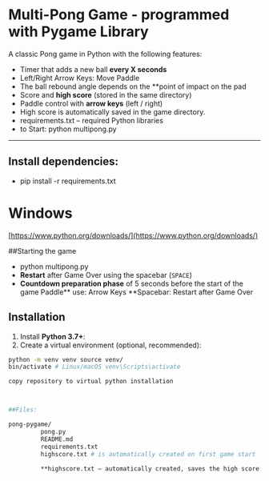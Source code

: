 
# Multi-Pong Game - programmed with Pygame Library

A classic Pong game in Python with the following features:
   
   - Timer that adds a new ball **every X seconds**
   - Left/Right Arrow Keys: Move Paddle
   - The ball rebound angle depends on the **point of impact on the pad
   - Score and **high score** (stored in the same directory)
   - Paddle control with **arrow keys** (left / right)
   - High score is automatically saved in the game directory.
   - requirements.txt – required Python libraries
   - to Start: python multipong.py
---

## Install dependencies:

   - pip install -r requirements.txt
   
   # Windows
   [https://www.python.org/downloads/](https://www.python.org/downloads/)
   

##Starting the game

   - python multipong.py
   - **Restart** after Game Over using the spacebar (`SPACE`)
   - **Countdown preparation phase** of 5 seconds before the start of the    game
   Paddle** use: Arrow Keys
  **Spacebar: Restart after Game Over


## Installation

   1. Install **Python 3.7+**:
   2. Create a virtual environment (optional, recommended):

   ```bash
   python -m venv venv source venv/
   bin/activate # Linux/macOS venv\Scripts\activate

   copy repository to virtual python installation 



##Files:

pong-pygame/ 
            pong.py 
            README.md 
            requirements.txt 
            highscore.txt # is automatically created on first game start
       
            **highscore.txt – automatically created, saves the high score




